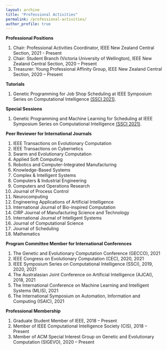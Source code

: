 ```yaml
---
layout: archive
title: "Professional Activities"
permalink: /professional-activities/
author_profile: true
---
```

**Professional Positions**
1. Chair: Professional Activities Coordinator, IEEE New Zealand Central Section, 2021 - Present
2. Chair: Student Branch (Victoria University of Wellington), IEEE New Zealand Central Section, 2020 – Present
3. Treasurer: Young Professional Affinity Group, IEEE New Zealand Central Section, 2020 – Present

**Tutorials**
1. Genetic Programming for Job Shop Scheduling at IEEE Symposium Series on Computational Intelligence [(SSCI 2021)](https://attend.ieee.org/ssci-2021/).

**Special Sessions**
1. Genetic Programming and Machine Learning for Scheduling at IEEE Symposium Series on Computational Intelligence [(SSCI 2021)](https://attend.ieee.org/ssci-2021/). 


**Peer Reviewer for International Journals**
1. IEEE Transactions on Evolutionary Computation
2. IEEE Transactions on Cybernetics
3. Swarm and Evolutionary Computation
4. Applied Soft Computing
5. Robotics and Computer-Integrated Manufacturing
6. Knowledge-Based Systems
7. Complex & Intelligent Systems
8. Computers & Industrial Engineering
9. Computers and Operations Research
10. Journal of Process Control
11. Neurocomputing
12. Engineering Applications of Artificial Intelligence
13. International Journal of Bio-inspired Computation
14. CIRP Journal of Manufacturing Science and Technology
15. International Journal of Intelligent Systems
16. Journal of Computational Science
17. Journal of Scheduling
18. Mathematics

**Program Committee Member for International Conferences**
1. The Genetic and Evolutionary Computation Conference (GECCO), 2021
2. IEEE Congress on Evolutionary Computation (CEC), 2020, 2021
3. IEEE Symposium Series on Computational Intelligence (SSCI), 2019, 2020, 2021
4. The Australasian Joint Conference on Artificial Intelligence (AJCAI), 2018, 2021
5. The International Conference on Machine Learning and Intelligent Systems (MLIS), 2021
6. The International Symposium on Automation, Information and Computing (ISAIC), 2021

**Professional Membership**
1. Graduate Student Member of IEEE, 2018 – Present
2. Member of IEEE Computational Intelligence Society (CIS), 2018 – Present
3. Member of ACM Special Interest Group on Genetic and Evolutionary Computation (SIGEVO), 2020 – Present

